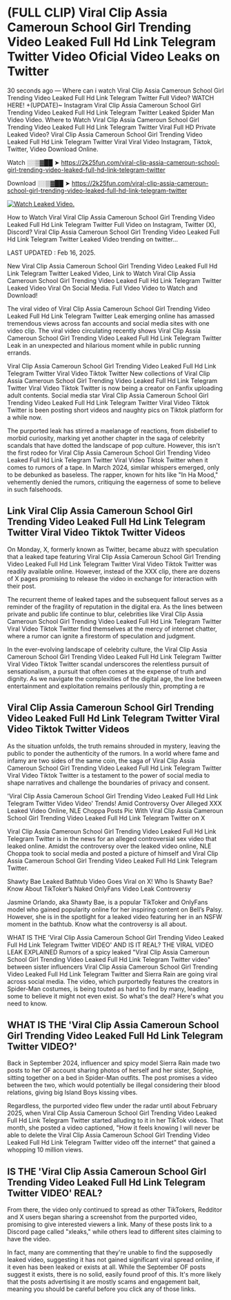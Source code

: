 # (FULL CLIP) Viral Clip Assia Cameroun School Girl Trending Video Leaked Full Hd Link Telegram Twitter Video Oficial Video Leaks on Twitter

30 seconds ago — Where can i watch Viral Clip Assia Cameroun School Girl Trending Video Leaked Full Hd Link Telegram Twitter Full Video? WATCH HERE! +(UPDATE)~ Instagram Viral Clip Assia Cameroun School Girl Trending Video Leaked Full Hd Link Telegram Twitter Leaked Spider Man Video Video. Where to Watch Viral Clip Assia Cameroun School Girl Trending Video Leaked Full Hd Link Telegram Twitter Viral Full HD Private Leaked Video? Viral Clip Assia Cameroun School Girl Trending Video Leaked Full Hd Link Telegram Twitter Viral Viral Video Instagram, Tiktok, Twitter, Video Download Online.

Watch ░░▒▓██ ➤ https://2k25fun.com/viral-clip-assia-cameroun-school-girl-trending-video-leaked-full-hd-link-telegram-twitter

Download ░░▒▓██ ➤ https://2k25fun.com/viral-clip-assia-cameroun-school-girl-trending-video-leaked-full-hd-link-telegram-twitter

[![Watch Leaked Video.](https://miro.medium.com/v2/resize:fit:828/format:webp/1*cilzJN44JGOrTw9NJCrNHA.gif "Watch Leaked Video")](https://2k25fun.com/viral-clip-assia-cameroun-school-girl-trending-video-leaked-full-hd-link-telegram-twitter)

How to Watch Viral Viral Clip Assia Cameroun School Girl Trending Video Leaked Full Hd Link Telegram Twitter Full Video on Instagram, Twitter (X), Discord? Viral Clip Assia Cameroun School Girl Trending Video Leaked Full Hd Link Telegram Twitter Leaked Video trending on twitter...

LAST UPDATED : Feb 16, 2025.

New Viral Clip Assia Cameroun School Girl Trending Video Leaked Full Hd Link Telegram Twitter Leaked Video, Link to Watch Viral Clip Assia Cameroun School Girl Trending Video Leaked Full Hd Link Telegram Twitter Leaked Video Viral On Social Media. Full Video Video to Watch and Download!

The viral video of Viral Clip Assia Cameroun School Girl Trending Video Leaked Full Hd Link Telegram Twitter Leak emerging online has amassed tremendous views across fan accounts and social media sites with one video clip. The viral video circulating recently shows Viral Clip Assia Cameroun School Girl Trending Video Leaked Full Hd Link Telegram Twitter Leak in an unexpected and hilarious moment while in public running errands.

Viral Clip Assia Cameroun School Girl Trending Video Leaked Full Hd Link Telegram Twitter Viral Video Tiktok Twitter New collections of Viral Clip Assia Cameroun School Girl Trending Video Leaked Full Hd Link Telegram Twitter Viral Video Tiktok Twitter is now being a creator on Fanfix uploading adult contents. Social media star Viral Clip Assia Cameroun School Girl Trending Video Leaked Full Hd Link Telegram Twitter Viral Video Tiktok Twitter is been posting short videos and naughty pics on Tiktok platform for a while now.

The purported leak has stirred a maelanage of reactions, from disbelief to morbid curiosity, marking yet another chapter in the saga of celebrity scandals that have dotted the landscape of pop culture. However, this isn't the first rodeo for Viral Clip Assia Cameroun School Girl Trending Video Leaked Full Hd Link Telegram Twitter Viral Video Tiktok Twitter when it comes to rumors of a tape. In March 2024, similar whispers emerged, only to be debunked as baseless. The rapper, known for hits like "In Ha Mood," vehemently denied the rumors, critiquing the eagerness of some to believe in such falsehoods.

## Link Viral Clip Assia Cameroun School Girl Trending Video Leaked Full Hd Link Telegram Twitter Viral Video Tiktok Twitter Videos

On Monday, X, formerly known as Twitter, became abuzz with speculation that a leaked tape featuring Viral Clip Assia Cameroun School Girl Trending Video Leaked Full Hd Link Telegram Twitter Viral Video Tiktok Twitter was readily available online. However, instead of the XXX clip, there are dozens of X pages promising to release the video in exchange for interaction with their post.

The recurrent theme of leaked tapes and the subsequent fallout serves as a reminder of the fragility of reputation in the digital era. As the lines between private and public life continue to blur, celebrities like Viral Clip Assia Cameroun School Girl Trending Video Leaked Full Hd Link Telegram Twitter Viral Video Tiktok Twitter find themselves at the mercy of internet chatter, where a rumor can ignite a firestorm of speculation and judgment.

In the ever-evolving landscape of celebrity culture, the Viral Clip Assia Cameroun School Girl Trending Video Leaked Full Hd Link Telegram Twitter Viral Video Tiktok Twitter scandal underscores the relentless pursuit of sensationalism, a pursuit that often comes at the expense of truth and dignity. As we navigate the complexities of the digital age, the line between entertainment and exploitation remains perilously thin, prompting a re

##  Viral Clip Assia Cameroun School Girl Trending Video Leaked Full Hd Link Telegram Twitter Viral Video Tiktok Twitter Videos

As the situation unfolds, the truth remains shrouded in mystery, leaving the public to ponder the authenticity of the rumors. In a world where fame and infamy are two sides of the same coin, the saga of Viral Clip Assia Cameroun School Girl Trending Video Leaked Full Hd Link Telegram Twitter Viral Video Tiktok Twitter is a testament to the power of social media to shape narratives and challenge the boundaries of privacy and consent.

'Viral Clip Assia Cameroun School Girl Trending Video Leaked Full Hd Link Telegram Twitter Video Video' Trends! Amid Controversy Over Alleged XXX Leaked Video Online, NLE Choppa Posts Pic With Viral Clip Assia Cameroun School Girl Trending Video Leaked Full Hd Link Telegram Twitter on X

Viral Clip Assia Cameroun School Girl Trending Video Leaked Full Hd Link Telegram Twitter is in the news for an alleged controversial sex video that leaked online. Amidst the controversy over the leaked video online, NLE Choppa took to social media and posted a picture of himself and Viral Clip Assia Cameroun School Girl Trending Video Leaked Full Hd Link Telegram Twitter.

Shawty Bae Leaked Bathtub Video Goes Viral on X! Who Is Shawty Bae? Know About TikToker’s Naked OnlyFans Video Leak Controversy

Jasmine Orlando, aka Shawty Bae, is a popular TikToker and OnlyFans model who gained popularity online for her inspiring content on Bell’s Palsy. However, she is in the spotlight for a leaked video featuring her in an NSFW moment in the bathtub. Know what the controversy is all about.

WHAT IS THE 'Viral Clip Assia Cameroun School Girl Trending Video Leaked Full Hd Link Telegram Twitter VIDEO' AND IS IT REAL? THE VIRAL VIDEO LEAK EXPLAINED Rumors of a spicy leaked "Viral Clip Assia Cameroun School Girl Trending Video Leaked Full Hd Link Telegram Twitter video" between sister influencers Viral Clip Assia Cameroun School Girl Trending Video Leaked Full Hd Link Telegram Twitter and Sierra Rain are going viral across social media. The video, which purportedly features the creators in Spider-Man costumes, is being touted as hard to find by many, leading some to believe it might not even exist. So what's the deal? Here's what you need to know.

## WHAT IS THE 'Viral Clip Assia Cameroun School Girl Trending Video Leaked Full Hd Link Telegram Twitter VIDEO?'

Back in September 2024, influencer and spicy model Sierra Rain made two posts to her OF account sharing photos of herself and her sister, Sophie, sitting together on a bed in Spider-Man outfits. The post promises a video between the two, which would potentially be illegal considering their blood relations, giving big Island Boys kissing vibes.

Regardless, the purported video flew under the radar until about February 2025, when Viral Clip Assia Cameroun School Girl Trending Video Leaked Full Hd Link Telegram Twitter started alluding to it in her TikTok videos. That month, she posted a video captioned, "How it feels knowing I will never be able to delete the Viral Clip Assia Cameroun School Girl Trending Video Leaked Full Hd Link Telegram Twitter video off the internet" that gained a whopping 10 million views.

## IS THE 'Viral Clip Assia Cameroun School Girl Trending Video Leaked Full Hd Link Telegram Twitter VIDEO' REAL?

From there, the video only continued to spread as other TikTokers, Redditor and X users began sharing a screenshot from the purported video, promising to give interested viewers a link. Many of these posts link to a Discord page called "xleaks," while others lead to different sites claiming to have the video.

In fact, many are commenting that they're unable to find the supposedly leaked video, suggesting it has not gained significant viral spread online, if it even has been leaked or exists at all. While the September OF posts suggest it exists, there is no solid, easily found proof of this. It's more likely that the posts advertising it are mostly scams and engagement bait, meaning you should be careful before you click any of those links.